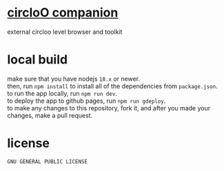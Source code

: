 # [circloO companion](https://qaptivator.github.io/circloo-companion/)

external circloo level browser and toolkit

# local build

make sure that you have nodejs `18.x` or newer.  
then, run `npm install` to install all of the dependencies from `package.json`.  
to run the app locally, run `npm run dev`.  
to deploy the app to github pages, run `npm run gdeploy`.  
to make any changes to this repository, fork it, and after you made your changes, make a pull request.

# license

`GNU GENERAL PUBLIC LICENSE`
